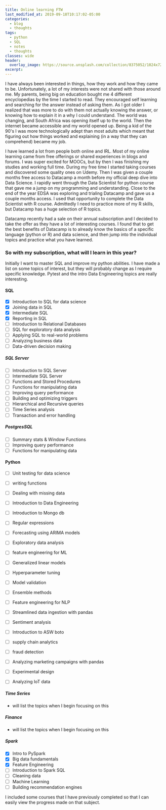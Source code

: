 ```yaml
---
title: Online learning FTW
last_modified_at: 2019-09-18T10:17:02-05:00
categories:
  - blog
  - thoughts
tags:
  - python
  - SQL
  - notes
  - thoughts
classes: wide
header:
  overlay_image: https://source.unsplash.com/collection/8375052/1024x720
excerpt:
---
```


I have always been interested in things, how they work and how they came to be.
Unfortunately, a lot of my interests were not shared with those around me. My parents,
being big on education bought me 4 different encyclopedias by the time I started to read.
They encouraged self learning and searching for the answer instead of asking them. As I got
older I realized that was more to do with them not actually knowing the answer, or knowing how to
explain it in a why I could understand. The world was changing, and South Africa was opening itself up
to the world. Then the internet became accessible and my world opened up. Being a kid of the 90's I was more
technologically adept than most adults which meant that figuring out how things worked and explaining (in a way that they can comprehend) became my job.

I have learned a lot from people both online and IRL.
Most of my online learning came from free offerings or shared experiences  in blogs and forums.
I was super excited for MOOCs, but by then I was finishing my studies and working full time.
During my free time I started taking courses and discovered some quality ones on Udemy.
Then I was given a couple months free access to Datacamp a month before my official deep dive into Data Science. I rapidly went through the Data Scientist for python course that gave me a jump on my programming and understanding. Close to the end of the year EDSA was exploring and trialing Datacamp and gave us a couple months access. I used that opportunity to complete the Data Scientist with R course. Admittedly I need to practice more of my R skills, but Datacamp has a huge selection of R topics.

Datacamp recently had a sale on their annual subscription and I decided to take the offer as they have a lot of interesting courses. I found that to get the best benefits of Datacamp is to already know the basics of a specific language (python or R) and data science, and then jump into the individual topics and practice what you have learned.

### So with my subscription, what will I learn in this year?
Initially I want to master SQL and improve my python abilities. I have made a list on some topics of interest, but they will probably change as I require specific knowledge.
Pytest and the intro Data Engineering topics are really interesting.

#### SQL
- [x] Introduction to SQL for data science
- [x] Joining data in SQL
- [x] Intermediate SQL
- [x] Reporting in SQL
- [ ] Introduction to Relational Databases
- [ ] SQL for exploratory data analysis
- [ ] Applying SQL to real-world problems
- [ ] Analyzing business data
- [ ] Data-driven decision making

##### SQL Server
- [ ] Introduction to SQL Server
- [ ] Intermediate SQL Server
- [ ] Functions and Stored Procedures
- [ ] Functions for manipulating data
- [ ] Improving query performance
- [ ] Building and optimizing triggers
- [ ] Hierarchical and Recursive queries
- [ ] Time Series analysis
- [ ] Transaction and error handling

##### PostgresSQL
- [ ] Summary stats & Window Functions
- [ ] Improving query performance
- [ ] Functions for manipulating data

#### Python
- [ ] Unit testing for data science
- [ ] writing functions
- [ ] Dealing with missing data
- [ ] Introduction to Data Engineering
- [ ] Introduction to Mongo db
- [ ] Regular expressions
- [ ] Forecasting using ARIMA models
- [ ] Exploratory data analysis
- [ ] feature engineering for ML
- [ ] Generalized linear models
- [ ] Hyperparameter tuning
- [ ] Model validation
- [ ] Ensemble methods
- [ ] Feature engineering for NLP
- [ ] Streamlined data ingestion with pandas
- [ ] Sentiment analysis

- [ ] Introduction to ASW boto
- [ ] supply chain analytics
- [ ] fraud detection
- [ ] Analyzing marketing campaigns with pandas
- [ ] Experimental design
- [ ] Analyzing IoT data

##### Time Series
- will list the topics when I begin focusing on this

##### Finance
- will list the topics when I begin focusing on this

##### Spark
- [x] Intro to PySpark
- [x] Big data fundamentals
- [x] Feature Engineering
- [ ] Introduction to Spark SQL
- [ ] Cleaning data
- [ ] Machine Learning
- [ ] Building recommendation engines

I included some courses that I have previously completed so that I can easily view the progress made on that subject.
